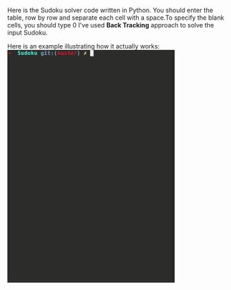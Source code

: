 Here is the Sudoku solver code written in Python. You should enter the table, row by row and separate each cell with a space.To specify the blank cells, you should type 0
I've used **Back Tracking** approach to solve the input Sudoku. 

Here is an example illustrating how it actually works:
![Sudoku.gif](Sudoku.gif)
